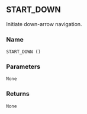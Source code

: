## START\_DOWN

Initiate down-arrow navigation.


### Name

`START_DOWN ()`


### Parameters

`None`


### Returns

`None`
